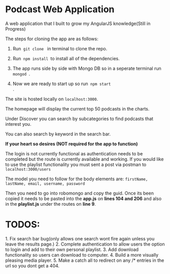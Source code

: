 <h1> Podcast Web Application</h1>
A web application that I built to grow my AngularJS knowledge(Still in Progress)

The steps for cloning the app are as follows:

1. Run<code> git clone </code> in terminal to clone the repo.

2. Run<code> npm install </code>to install all of the dependencies.

3. The app runs side by side with Mongo DB so in a seperate terminal run<code> mongod </code>.

4. Now we are ready to start up so run<code> npm start </code>.

The site is hosted locally on <code>localhost:3000</code>.

The homepage will display the current top 50 podcasts in the charts.

Under Discover you can search by subcategories to find podcasts that interest you.

You can also search by keyword in the search bar.

**If your heart so desires (NOT required for the app to function)**

The login is not currently functional as authentication needs to be completed but the route is currently available and working. If you would like to use the playlist functionality you must sent a post via postman to <code>localhost:3000/users</code>

The model you need to follow for the body elements are: 
<code>firstName, lastName, email, username, password</code>

Then you need to go into robomongo and copy the guid. Once its been copied it needs to be pasted into the **app.js** on **lines 104 and 206** and also in the **playlist.js** under the routes on **line 9**.


<h1>TODOS:</h1>
1. Fix search bar bug(only allows one search wont fire again unless you leave the results page.)
2. Complete authentication to allow users the option to login and add to their own personal playlist.
3. Add download functionality so users can download to computer.
4. Build a more visually pleasing media player.
5. Make a catch all to redirect on any /* entries in the url so you dont get a 404.
